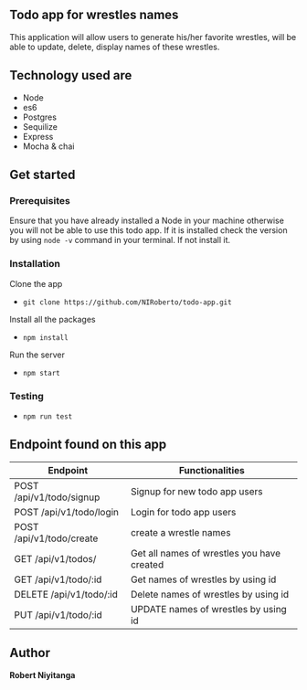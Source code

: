## Todo app for wrestles names


This application will allow users to generate his/her favorite wrestles, will be able to update, delete, display names  of these wrestles.

## Technology used are

- Node
- es6
- Postgres
- Sequilize
- Express
- Mocha & chai

## Get started

### Prerequisites

Ensure that you have already installed a  Node in your machine otherwise you will not be able to use this todo app. If it is installed check the version by using `node -v` command  in your terminal. If not install it.

### Installation
Clone the app

 - `git clone https://github.com/NIRoberto/todo-app.git`

Install all the packages

- `npm install`

Run the server 
 
 - `npm start`

 ### Testing 

 - `npm run test`

## Endpoint found on this app
| Endpoint | Functionalities |
| --- | --- |
| POST /api/v1/todo/signup | Signup for new  todo app users|
| POST /api/v1/todo/login | Login for todo app users|
| POST /api/v1/todo/create | create a wrestle names |
| GET /api/v1/todos/  | Get all names of wrestles you have created |
| GET /api/v1/todo/:id | Get names of wrestles by using id|
| DELETE /api/v1/todo/:id | Delete names of wrestles by using id|
| PUT /api/v1/todo/:id | UPDATE names of wrestles by using id|

## Author 

**Robert Niyitanga**






